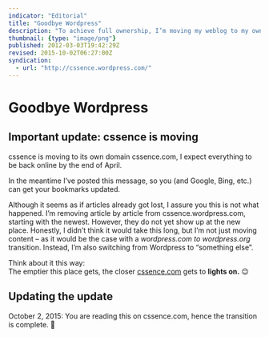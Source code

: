```yaml
---
indicator: "Editorial"
title: "Goodbye Wordpress"
description: "To achieve full ownership, I’m moving my weblog to my own domain."
thumbnail: {type: "image/png"}
published: 2012-03-03T19:42:29Z
revised: 2015-10-02T06:27:00Z
syndication:
  - url: "http://cssence.wordpress.com/"
---
```


# Goodbye Wordpress

## Important update: cssence is moving

cssence is moving to its own domain cssence.com, I expect everything to be back online by the end of April.

In the meantime I’ve posted this message, so you (and Google, Bing, etc.) can get your bookmarks updated.

Although it seems as if articles already got lost, I assure you this is not what happened. I’m removing article by article from cssence.wordpress.com, starting with the newest. However, they do not yet show up at the new place. Honestly, I didn’t think it would take this long, but I’m not just moving content – as it would be the case with a _wordpress.com to wordpress.org_ transition. Instead, I’m also switching from Wordpress to “something else”.

Think about it this way:  
The emptier this place gets, the closer [cssence.com](https://cssence.com/) gets to **lights on.** 😉

## Updating the update

<time id="update-1" class="update" datetime="2015-10-02">October 2, 2015:</time> You are reading this on cssence.com, hence the transition is complete. 🚀
